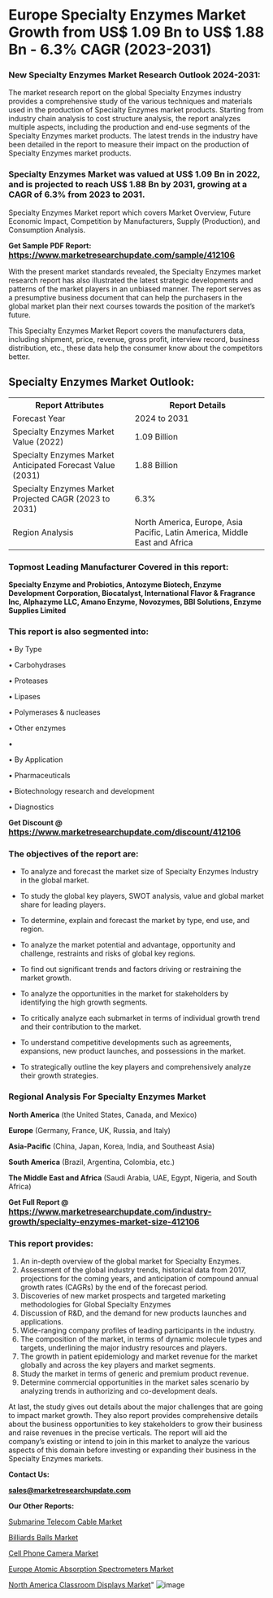 # Europe Specialty Enzymes Market Growth from US$ 1.09 Bn to US$ 1.88 Bn - 6.3% CAGR (2023-2031)

<strong><h3>New Specialty Enzymes Market Research Outlook 2024-2031:</h3></strong>

The market research report on the global Specialty Enzymes industry provides a comprehensive study of the various techniques and materials used in the production of Specialty Enzymes market products. Starting from industry chain analysis to cost structure analysis, the report analyzes multiple aspects, including the production and end-use segments of the Specialty Enzymes market products. The latest trends in the industry have been detailed in the report to measure their impact on the production of Specialty Enzymes market products.

<strong><h3>Specialty Enzymes Market was valued at US$ 1.09 Bn in 2022, and is projected to reach US$ 1.88 Bn by 2031, growing at a CAGR of 6.3% from 2023 to 2031.</h3></strong>

Specialty Enzymes Market report which covers Market Overview, Future Economic Impact, Competition by Manufacturers, Supply (Production), and Consumption Analysis.

<strong>Get Sample PDF Report: <a href=https://www.marketresearchupdate.com/sample/412106><font size=3 color=#0000ff>https://www.marketresearchupdate.com/sample/412106</font></a></strong>

With the present market standards revealed, the Specialty Enzymes market research report has also illustrated the latest strategic developments and patterns of the market players in an unbiased manner. The report serves as a presumptive business document that can help the purchasers in the global market plan their next courses towards the position of the market’s future.

This Specialty Enzymes Market Report covers the manufacturers data, including shipment, price, revenue, gross profit, interview record, business distribution, etc., these data help the consumer know about the competitors better.

<html>
<body>

<h2>Specialty Enzymes Market Outlook:</h2>

<table>
  <tr>
    <th>Report Attributes</th>
    <th>Report Details</th>
  </tr>
  <tr>
    <td>Forecast Year</td>
    <td>2024 to 2031</td>
  </tr>
  <tr>
    <td>Specialty Enzymes Market Value (2022)</td>
    <td>1.09 Billion</td>
  </tr>
  <tr>
    <td>Specialty Enzymes Market Anticipated Forecast Value (2031)</td>
    <td>1.88 Billion</td>
  </tr>
  <tr>
    <td>Specialty Enzymes Market Projected CAGR (2023 to 2031)</td>
    <td>6.3%</td>
  </tr>
  <tr>
    <td>Region Analysis</td>
    <td>North America, Europe, Asia Pacific, Latin America, Middle East and Africa</td>
  </tr>
</table>

</body>
</html>

<strong><h3>Topmost Leading Manufacturer Covered in this report:</h3></strong>

<strong>Specialty Enzyme and Probiotics, Antozyme Biotech, Enzyme Development Corporation, Biocatalyst, International Flavor & Fragrance Inc, Alphazyme LLC, Amano Enzyme, Novozymes, BBI Solutions, Enzyme Supplies Limited</strong>

<strong><h3>This report is also segmented into:</h3></strong>

• By Type

• Carbohydrases

• Proteases

• Lipases

• Polymerases & nucleases

• Other enzymes

• 

• By Application 

• Pharmaceuticals

• Biotechnology research and development

• Diagnostics

<strong>Get Discount @ <a href=https://www.marketresearchupdate.com/discount/412106><font size=3 color=#0000ff>https://www.marketresearchupdate.com/discount/412106</font></a></strong>

<strong><h3>The objectives of the report are:</h3></strong>

- To analyze and forecast the market size of Specialty Enzymes Industry in the global market.

- To study the global key players, SWOT analysis, value and global market share for leading players.

- To determine, explain and forecast the market by type, end use, and region.

- To analyze the market potential and advantage, opportunity and challenge, restraints and risks of global key regions.

- To find out significant trends and factors driving or restraining the market growth.

- To analyze the opportunities in the market for stakeholders by identifying the high growth segments.

- To critically analyze each submarket in terms of individual growth trend and their contribution to the market.

- To understand competitive developments such as agreements, expansions, new product launches, and possessions in the market.

- To strategically outline the key players and comprehensively analyze their growth strategies.

<strong><h3>Regional Analysis For Specialty Enzymes Market</h3></strong>

<strong>North America</strong> (the United States, Canada, and Mexico)

<strong>Europe</strong> (Germany, France, UK, Russia, and Italy)

<strong>Asia-Pacific</strong> (China, Japan, Korea, India, and Southeast Asia)

<strong>South America</strong> (Brazil, Argentina, Colombia, etc.)

<strong>The Middle East and Africa</strong> (Saudi Arabia, UAE, Egypt, Nigeria, and South Africa)

<strong>Get Full Report @ <a href=https://www.marketresearchupdate.com/industry-growth/specialty-enzymes-market-size-412106><font size=3 color=#0000ff>https://www.marketresearchupdate.com/industry-growth/specialty-enzymes-market-size-412106</font></a></strong>

<strong><h3>This report provides:</h3></strong>
<ol>
  <li>An in-depth overview of the global market for Specialty Enzymes.</li>
  <li>Assessment of the global industry trends, historical data from 2017, projections for the coming years, and anticipation of compound annual growth rates (CAGRs) by the end of the forecast period.</li>
  <li>Discoveries of new market prospects and targeted marketing methodologies for Global Specialty Enzymes</li>
  <li>Discussion of R&amp;D, and the demand for new products launches and applications.</li>
  <li>Wide-ranging company profiles of leading participants in the industry.</li>
  <li>The composition of the market, in terms of dynamic molecule types and targets, underlining the major industry resources and players.</li>
  <li>The growth in patient epidemiology and market revenue for the market globally and across the key players and market segments.</li>
  <li>Study the market in terms of generic and premium product revenue.</li>
  <li>Determine commercial opportunities in the market sales scenario by analyzing trends in authorizing and co-development deals.</li>
</ol>

At last, the study gives out details about the major challenges that are going to impact market growth. They also report provides comprehensive details about the business opportunities to key stakeholders to grow their business and raise revenues in the precise verticals. The report will aid the company’s existing or intend to join in this market to analyze the various aspects of this domain before investing or expanding their business in the Specialty Enzymes markets.

<strong>Contact Us:</strong>

<strong>sales@marketresearchupdate.com</strong>

<strong>Our Other Reports:</strong>

<a href=https://www.linkedin.com/pulse/submarine-telecom-cable-market-202-what-factors>Submarine Telecom Cable Market</a>

<a href=https://www.linkedin.com/pulse/billiards-balls-market-size-analysis-leading-manufacturers>Billiards Balls Market</a>

<a href=https://www.linkedin.com/pulse/cell-phone-camera-market-size-share-outlook-growth-prospects>Cell Phone Camera Market</a>

<a href=https://www.linkedin.com/pulse/europe-atomic-absorption-spectrometers-market>Europe Atomic Absorption Spectrometers Market</a>

<a href=https://www.linkedin.com/pulse/north-america-classroom-displays-market-size-2023-top>North America Classroom Displays Market</a>"
![image](https://github.com/rutujamande/Market-Report-Analysis/assets/158454097/685013b7-0670-4bbb-891a-2a40f060adec)
